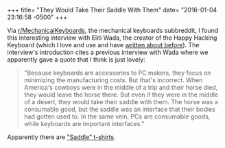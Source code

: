 +++
title= "They Would Take Their Saddle With Them"
date= "2016-01-04 23:16:58 -0500"
+++

Via [r/MechanicalKeyboards](https://www.reddit.com/r/MechanicalKeyboards), the mechanical keyboards subbreddit, I found this interesting interview with Eiiti Wada, the creator of the Happy Hacking Keyboard (which I love and use and have [written about before](http://sts10.github.io/blog/2014/12/06/an-update-to-my-keyboard-game/)). The interview's introduction cites a previous interview with Wada where we apparently gave a quote that I think is just lovely: 

> "Because keyboards are accessories to PC makers, they focus on minimizing the manufacturing costs. But that's incorrect. When America's cowboys were in the middle of a trip and their horse died, they would leave the horse there. But even if they were in the middle of a desert, they would take their saddle with them. The horse was a consumable good, but the saddle was an interface that their bodies had gotten used to. In the same vein, PCs are consumable goods, while keyboards are important interfaces."

Apparently there are ["Saddle" t-shirts](https://www.reddit.com/r/MechanicalKeyboards/comments/3zga1k/interview_professor_eiiti_wada_creator_of_the_hhkb/cyluhxx). 
